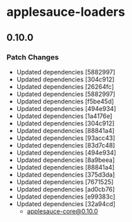 # applesauce-loaders

## 0.10.0

### Patch Changes

- Updated dependencies [5882997]
- Updated dependencies [304c912]
- Updated dependencies [26264fc]
- Updated dependencies [5882997]
- Updated dependencies [f5be45d]
- Updated dependencies [494e934]
- Updated dependencies [1a4176e]
- Updated dependencies [304c912]
- Updated dependencies [88841a4]
- Updated dependencies [93acc43]
- Updated dependencies [83d7c48]
- Updated dependencies [494e934]
- Updated dependencies [8a9beea]
- Updated dependencies [88841a4]
- Updated dependencies [375d3da]
- Updated dependencies [7671525]
- Updated dependencies [ad0cb76]
- Updated dependencies [e99383c]
- Updated dependencies [32a94cd]
  - applesauce-core@0.10.0
